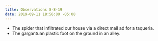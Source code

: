 ```yaml
---
title: Observations 8-8-19
date: 2019-09-11 18:56:00 -05:00
---
```


- The spider that infiltrated our house via a direct mail ad for a taqueria.
- The gargantuan plastic foot on the ground in an alley.